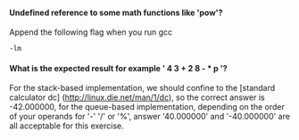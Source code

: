
#### Undefined reference to some math functions like 'pow'?
Append the following flag when you run gcc

```
-lm
```

#### What is the expected result for example ' 4 3 + 2 8 - * p '?
For the stack-based implementation, we should confine to the [standard calculator dc] (http://linux.die.net/man/1/dc), 
so the correct answer is -42.000000, for the queue-based implementation, depending on the order of your operands for 
'-' '/' or '%', answer '40.000000' and '-40.000000' are all acceptable for this exercise.
